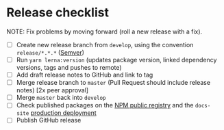 # Release checklist

NOTE: Fix problems by moving forward (roll a new release with a fix).

- [ ] Create new release branch from `develop`, using the convention `release/*.*.*` ([Semver](https://semver.org/))
- [ ] Run `yarn lerna:version` (updates package version, linked dependency versions, tags and pushes to remote)
- [ ] Add draft release notes to GitHub and link to tag
- [ ] Merge release branch to `master` (Pull Request should include release notes) [2x peer approval]
- [ ] Merge `master` back into `develop`
- [ ] Check published packages on the [NPM public registry](https://www.npmjs.com/search?q=royalnavy) and the `docs-site` [production deployment](https://docs.royalnavy.io)
- [ ] Publish GitHub release
